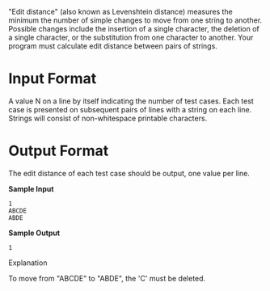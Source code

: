"Edit distance" (also known as Levenshtein distance) measures the minimum the number of simple changes to move from one string to another. Possible changes include the insertion of a single character, the deletion of a single character, or the substitution from one character to another. Your program must calculate edit distance between pairs of strings.

# Input Format

A value N on a line by itself indicating the number of test cases. Each test case is presented on subsequent pairs of lines with a string on each line. Strings will consist of non-whitespace printable characters.

# Output Format

The edit distance of each test case should be output, one value per line.

**Sample Input**
```
1
ABCDE
ABDE
```
**Sample Output**
```
1
```
Explanation

To move from "ABCDE" to "ABDE", the 'C' must be deleted.